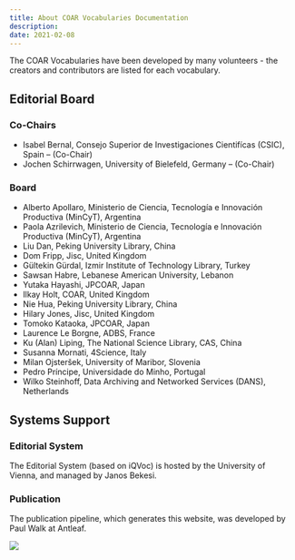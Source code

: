 ```yaml
---
title: About COAR Vocabularies Documentation
description: 
date: 2021-02-08
---
```


The COAR Vocabularies have been developed by many volunteers - the creators and contributors are listed for each vocabulary.

<div class="row">
    <div class="col">
        <h2>Editorial Board</h2>
        <h3>Co-Chairs</h3>
        <ul>
            <li>Isabel Bernal, Consejo Superior de Investigaciones Cientifícas (CSIC), Spain – (Co-Chair)</li>
            <li>Jochen Schirrwagen, University of Bielefeld, Germany – (Co-Chair)</li>
        </ul>
        <h3>Board</h3>
        <ul>
            <li>Alberto Apollaro, Ministerio de Ciencia, Tecnología e Innovación Productiva (MinCyT), Argentina</li>
            <li>Paola Azrilevich, Ministerio de Ciencia, Tecnología e Innovación Productiva (MinCyT), Argentina</li>
            <li>Liu Dan, Peking University Library, China</li>
            <li>Dom Fripp, Jisc, United Kingdom</li>
            <li>Gültekin Gürdal, Izmir Institute of Technology Library, Turkey</li>
            <li>Sawsan Habre, Lebanese American University, Lebanon</li>
            <li>Yutaka Hayashi, JPCOAR, Japan</li>
            <li>Ilkay Holt, COAR, United Kingdom</li>
            <li>Nie Hua, Peking University Library, China</li>
            <li>Hilary Jones, Jisc, United Kingdom</li>
            <li>Tomoko Kataoka, JPCOAR, Japan</li>
            <li>Laurence Le Borgne, ADBS, France</li>
            <li>Ku (Alan) Liping, The National Science Library, CAS, China</li>
            <li>Susanna Mornati, 4Science, Italy</li>
            <li>Milan Ojsteršek, University of Maribor, Slovenia</li>
            <li>Pedro Príncipe, Universidade do Minho, Portugal</li>
            <li>Wilko Steinhoff, Data Archiving and Networked Services (DANS), Netherlands</li>
        </ul>
    </div>
    <div class="col">
        <h2>Systems Support</h2>
        <h3>Editorial System</h3>
        <p>The Editorial System (based on iQVoc) is hosted by the University of Vienna, and managed by Janos Bekesi.</p>
        <h3>Publication</h3>
        <p>The publication pipeline, which generates this website, was developed by Paul Walk at Antleaf.</p>
        <img src="/images/antleaf_logo.png" style="max-width: 25%;"/>
    </div>
</div>